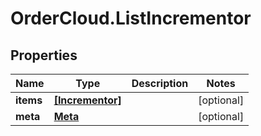 # OrderCloud.ListIncrementor

## Properties
Name | Type | Description | Notes
------------ | ------------- | ------------- | -------------
**items** | [**[Incrementor]**](Incrementor.md) |  | [optional] 
**meta** | [**Meta**](Meta.md) |  | [optional] 


